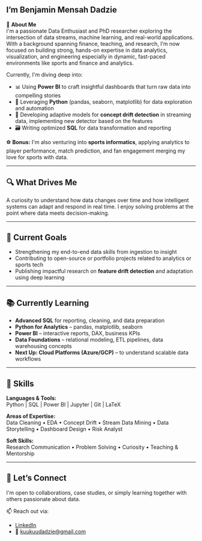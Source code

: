 ## I’m Benjamin Mensah Dadzie  
📌 **About Me**  
I'm a passionate Data Enthusiast and PhD researcher exploring the intersection of data streams, machine learning, and real-world applications. With a background spanning finance, teaching, and research, I’m now focused on building strong, hands-on expertise in data analytics, visualization, and engineering especially in dynamic, fast-paced environments like sports and finance and analytics.

Currently, I'm diving deep into:

- 📊 Using **Power BI** to craft insightful dashboards that turn raw data into compelling stories  
- 🐍 Leveraging **Python** (pandas, seaborn, matplotlib) for data exploration and automation  
- 🧠 Developing adaptive models for **concept drift detection** in streaming data, implementing new detector based on the features
- 🗃️ Writing optimized **SQL** for data transformation and reporting  

⚽️ **Bonus:** I'm also venturing into **sports informatics**, applying analytics to player performance, match prediction, and fan engagement merging my love for sports with data.

---

## 🔍 What Drives Me  
A curiosity to understand how data changes over time and how intelligent systems can adapt and respond in real time. I enjoy solving problems at the point where data meets decision-making.

---

## 🧠 Current Goals  
- Strengthening my end-to-end data skills from ingestion to insight  
- Contributing to open-source or portfolio projects related to analytics or sports tech  
- Publishing impactful research on **feature drift detection** and adaptation using deep learning

---

## 📚 Currently Learning  
- **Advanced SQL** for reporting, cleaning, and data preparation  
- **Python for Analytics** – pandas, matplotlib, seaborn  
- **Power BI** – interactive reports, DAX, business KPIs  
- **Data Foundations** – relational modeling, ETL pipelines, data warehousing concepts  
- **Next Up: Cloud Platforms (Azure/GCP)** – to understand scalable data workflows

---

## 🧰 Skills  
**Languages & Tools:**  
Python | SQL | Power BI | Jupyter | Git | LaTeX

**Areas of Expertise:**  
Data Cleaning • EDA • Concept Drift • Stream Data Mining • Data Storytelling • Dashboard Design • Risk Analyst

**Soft Skills:**  
Research Communication • Problem Solving • Curiosity • Teaching & Mentorship

---

## 🤝 Let’s Connect  
I'm open to collaborations, case studies, or simply learning together with others passionate about data.

📫 Reach out via:  
- [LinkedIn](https://www.linkedin.com/in/benjamin-mensah-dadzie)  
- 📧 kuukuudadzie@gmail.com

